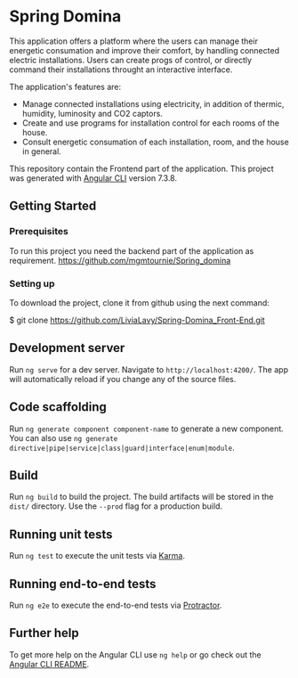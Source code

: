 # Spring Domina

This application offers a platform where the users can manage their energetic consumation and improve their comfort, by handling connected electric installations. Users can create progs of control, or directly command their installations throught an interactive interface.

The application's features are:

- Manage connected installations using electricity, in addition of thermic, humidity, luminosity and CO2 captors.
- Create and use programs for installation control for each rooms of the house.
- Consult energetic consumation of each installation, room, and the house in general.

This repository contain the Frontend part of the application.
This project was generated with [Angular CLI](https://github.com/angular/angular-cli) version 7.3.8.

## Getting Started
### Prerequisites
To run this project you need the backend part of the application as requirement.
https://github.com/mgmtournie/Spring_domina

### Setting up
To download the project, clone it from github using the next command:

$ git clone https://github.com/LiviaLavy/Spring-Domina_Front-End.git

## Development server

Run `ng serve` for a dev server. Navigate to `http://localhost:4200/`. The app will automatically reload if you change any of the source files.

## Code scaffolding

Run `ng generate component component-name` to generate a new component. You can also use `ng generate directive|pipe|service|class|guard|interface|enum|module`.

## Build

Run `ng build` to build the project. The build artifacts will be stored in the `dist/` directory. Use the `--prod` flag for a production build.

## Running unit tests

Run `ng test` to execute the unit tests via [Karma](https://karma-runner.github.io).

## Running end-to-end tests

Run `ng e2e` to execute the end-to-end tests via [Protractor](http://www.protractortest.org/).

## Further help

To get more help on the Angular CLI use `ng help` or go check out the [Angular CLI README](https://github.com/angular/angular-cli/blob/master/README.md).
